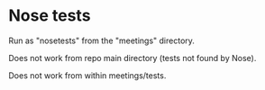 # Nose tests #

Run as "nosetests" from the "meetings" directory.

Does not work from repo main directory (tests not found by
Nose). 

Does not work from within meetings/tests. 
